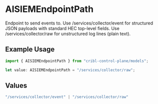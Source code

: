 # AISIEMEndpointPath

Endpoint to send events to. Use /services/collector/event for structured JSON payloads with standard HEC top-level fields. Use /services/collector/raw for unstructured log lines (plain text).

## Example Usage

```typescript
import { AISIEMEndpointPath } from "cribl-control-plane/models";

let value: AISIEMEndpointPath = "/services/collector/raw";
```

## Values

```typescript
"/services/collector/event" | "/services/collector/raw"
```